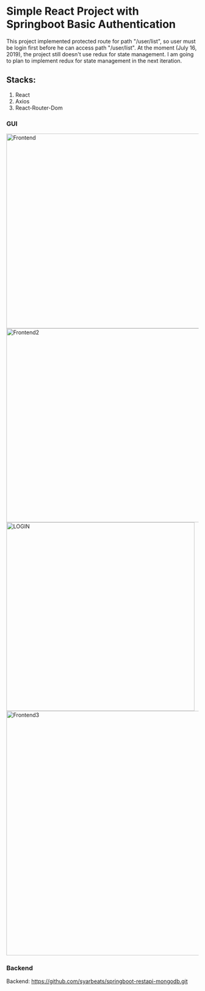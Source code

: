 # Simple React Project with Springboot Basic Authentication

This project implemented protected route for path "/user/list", so user must be login first before he can access path "/user/list".
At the moment (July 16, 2019), the project still doesn't use redux for state management. I am going to plan to implement redux for state management in the next iteration.

## Stacks:
1. React
2. Axios
3. React-Router-Dom

### GUI

<img width="509" alt="Frontend" src="https://user-images.githubusercontent.com/18225438/61270539-2eb08c80-a7cc-11e9-9ba3-3a30e9ead775.PNG">

<img width="507" alt="Frontend2" src="https://user-images.githubusercontent.com/18225438/61270612-5e5f9480-a7cc-11e9-9f8c-b1cc6ea1d794.PNG">

<img width="493" alt="LOGIN" src="https://user-images.githubusercontent.com/18225438/61270744-c0b89500-a7cc-11e9-94de-ce78d6411801.PNG">

<img width="639" alt="Frontend3" src="https://user-images.githubusercontent.com/18225438/61270625-6e777400-a7cc-11e9-87a9-8aca3affbb3f.PNG">



### Backend

Backend: https://github.com/syarbeats/springboot-restapi-mongodb.git
